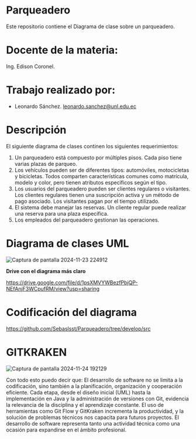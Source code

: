 # Parqueadero
Este repositorio contiene el Diagrama de clase sobre un parqueadero.
# Docente de la materia:
Ing. Edison Coronel.
# Trabajo realizado por: 
- Leonardo Sánchez.
  leonardo.sanchez@unl.edu.ec
# Descripción 
El siguiente diagrama de clases continen los siguientes requerimientos:
1. Un parqueadero está compuesto por múltiples pisos. Cada piso tiene varias plazas de parqueo.
2. Los vehículos pueden ser de diferentes tipos: automóviles, motocicletas y bicicletas. Todos comparten características comunes como matrícula, modelo y color, pero tienen atributos específicos según el tipo.
3. Los usuarios del parqueadero pueden ser clientes regulares o visitantes. Los clientes regulares tienen una suscripción activa y un método de pago asociado. Los visitantes pagan por el tiempo utilizado.
4. El sistema debe manejar las reservas. Un cliente regular puede realizar una reserva para una plaza específica.
5. Los empleados del parqueadero gestionan las operaciones. 
# Diagrama de clases UML

![Captura de pantalla 2024-11-23 224912](https://github.com/user-attachments/assets/33a0e1a3-5924-4e83-ae72-70297983f73d)

**Drive con el diagrama más claro**

https://drive.google.com/file/d/1psXMVYWBezfPbjQP-NEfAnjF3WCpufRM/view?usp=sharing

# Codificación del diagrama

https://github.com/Sebaslsst/Parqueadero/tree/develop/src

# GITKRAKEN

![Captura de pantalla 2024-11-24 192129](https://github.com/user-attachments/assets/98c5640e-f0ba-4d28-aea0-2f1bc1bd68bb)

Con todo esto puedo decir que:
El desarrollo de software no se limita a la codificación, sino también a la planificación, organización y cooperación eficiente. Cada etapa, desde el diseño inicial (UML) hasta la implementación en Java y la administración de versiones con Git, evidencia la relevancia de la disciplina y el aprendizaje constante. El uso de herramientas como Git Flow y GitKraken incrementa la productividad, y la solución de problemas técnicos nos capacita para futuros proyectos. El desarrollo de software representa tanto una actividad técnica como una ocasión para expandirse en el ámbito profesional.

